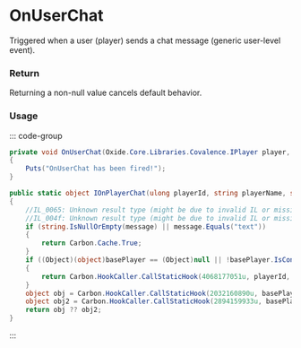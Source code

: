 # OnUserChat
<Badge type="info" text="Player"/>[<Badge type="danger" text="Carbon Compatible"/>](https://github.com/CarbonCommunity/Carbon)[<Badge type="warning" text="Oxide Compatible"/>](https://github.com/OxideMod/Oxide.Rust)<Badge type="info" text="MetadataOnly"/>
Triggered when a user (player) sends a chat message (generic user-level event).

### Return
Returning a non-null value cancels default behavior.

### Usage
::: code-group
```csharp [Example]
private void OnUserChat(Oxide.Core.Libraries.Covalence.IPlayer player, string message)
{
	Puts("OnUserChat has been fired!");
}
```
```csharp [Source — Carbon.Common @ Carbon.Core.CorePlugin]
public static object IOnPlayerChat(ulong playerId, string playerName, string message, ChatChannel channel, BasePlayer basePlayer)
{
	//IL_0065: Unknown result type (might be due to invalid IL or missing references)
	//IL_004f: Unknown result type (might be due to invalid IL or missing references)
	if (string.IsNullOrEmpty(message) || message.Equals("text"))
	{
		return Carbon.Cache.True;
	}
	if ((Object)(object)basePlayer == (Object)null || !basePlayer.IsConnected)
	{
		return Carbon.HookCaller.CallStaticHook(4068177051u, playerId, playerName, message, channel);
	}
	object obj = Carbon.HookCaller.CallStaticHook(2032160890u, basePlayer, message, channel);
	object obj2 = Carbon.HookCaller.CallStaticHook(2894159933u, basePlayer.AsIPlayer(), message);
	return obj ?? obj2;
}

```
:::
